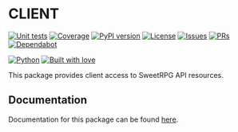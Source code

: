 # CLIENT

[![Unit tests](https://github.com/sweetrpg/client/actions/workflows/python-ci.yml/badge.svg)](https://github.com/sweetrpg/client/actions/workflows/python-ci.yml)
[![Coverage](https://github.com/sweetrpg/client/blob/develop/coverage.svg)](https://github.com/sweetrpg/client)
[![PyPI version](https://badgen.net/pypi/v/sweetrpg-client)](https://pypi.org/project/sweetrpg-client)
[![License](https://img.shields.io/github/license/sweetrpg/client.svg)](https://img.shields.io/github/license/sweetrpg/client.svg)
[![Issues](https://img.shields.io/github/issues/sweetrpg/client.svg)](https://img.shields.io/github/issues/sweetrpg/client.svg)
[![PRs](https://img.shields.io/github/issues-pr/sweetrpg/client.svg)](https://img.shields.io/github/issues-pr/sweetrpg/client.svg)
[![Dependabot](https://badgen.net/github/dependabot/sweetrpg/client)](https://badgen.net/github/dependabot/sweetrpg/client)

[![Python](https://img.shields.io/badge/Python-3776AB?style=for-the-badge&logo=python&logoColor=white)](https://img.shields.io/badge/Python-3776AB?style=for-the-badge&logo=python&logoColor=white)
[![Built with love](https://ForTheBadge.com/images/badges/built-with-love.svg)](https://ForTheBadge.com/images/badges/built-with-love.svg)

This package provides client access to SweetRPG API resources.

## Documentation

Documentation for this package can be found [here](https://sweetrpg.github.io/client).
